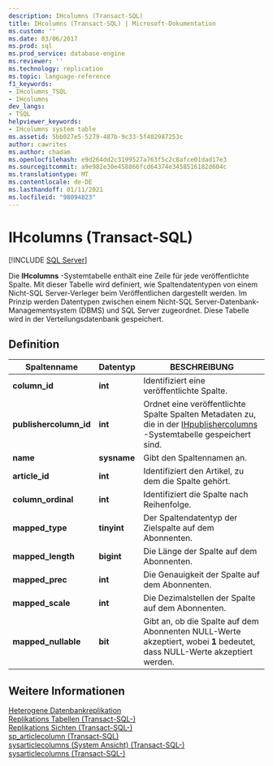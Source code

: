 ```yaml
---
description: IHcolumns (Transact-SQL)
title: IHcolumns (Transact-SQL) | Microsoft-Dokumentation
ms.custom: ''
ms.date: 03/06/2017
ms.prod: sql
ms.prod_service: database-engine
ms.reviewer: ''
ms.technology: replication
ms.topic: language-reference
f1_keywords:
- IHcolumns_TSQL
- IHcolumns
dev_langs:
- TSQL
helpviewer_keywords:
- IHcolumns system table
ms.assetid: 5bb027e5-5279-487b-9c33-5f402987253c
author: cawrites
ms.author: chadam
ms.openlocfilehash: e9d264dd2c3199527a763f5c2c8afce01dad17e3
ms.sourcegitcommit: a9e982e30e458866fcd64374e3458516182d604c
ms.translationtype: MT
ms.contentlocale: de-DE
ms.lasthandoff: 01/11/2021
ms.locfileid: "98094823"
---
```

# <a name="ihcolumns-transact-sql"></a>IHcolumns (Transact-SQL)
[!INCLUDE [SQL Server](../../includes/applies-to-version/sqlserver.md)]

  Die **IHcolumns** -Systemtabelle enthält eine Zeile für jede veröffentlichte Spalte. Mit dieser Tabelle wird definiert, wie Spaltendatentypen von einem Nicht-SQL Server-Verleger beim Veröffentlichen dargestellt werden. Im Prinzip werden Datentypen zwischen einem Nicht-SQL Server-Datenbank-Managementsystem (DBMS) und SQL Server zugeordnet. Diese Tabelle wird in der Verteilungsdatenbank gespeichert.  
  
## <a name="definition"></a>Definition  
  
|Spaltenname|Datentyp|BESCHREIBUNG|  
|-----------------|---------------|-----------------|  
|**column_id**|**int**|Identifiziert eine veröffentlichte Spalte.|  
|**publishercolumn_id**|**int**|Ordnet eine veröffentlichte Spalte Spalten Metadaten zu, die in der [IHpublishercolumns](../../relational-databases/system-tables/ihpublishercolumns-transact-sql.md) -Systemtabelle gespeichert sind.|  
|**name**|**sysname**|Gibt den Spaltennamen an.|  
|**article_id**|**int**|Identifiziert den Artikel, zu dem die Spalte gehört.|  
|**column_ordinal**|**int**|Identifiziert die Spalte nach Reihenfolge.|  
|**mapped_type**|**tinyint**|Der Spaltendatentyp der Zielspalte auf dem Abonnenten.|  
|**mapped_length**|**bigint**|Die Länge der Spalte auf dem Abonnenten.|  
|**mapped_prec**|**int**|Die Genauigkeit der Spalte auf dem Abonnenten.|  
|**mapped_scale**|**int**|Die Dezimalstellen der Spalte auf dem Abonnenten.|  
|**mapped_nullable**|**bit**|Gibt an, ob die Spalte auf dem Abonnenten NULL-Werte akzeptiert, wobei **1** bedeutet, dass NULL-Werte akzeptiert werden.|  
  
## <a name="see-also"></a>Weitere Informationen  
 [Heterogene Datenbankreplikation](../../relational-databases/replication/non-sql/heterogeneous-database-replication.md)   
 [Replikations Tabellen &#40;Transact-SQL-&#41;](../../relational-databases/system-tables/replication-tables-transact-sql.md)   
 [Replikations Sichten &#40;Transact-SQL-&#41;](../../relational-databases/system-views/replication-views-transact-sql.md)   
 [sp_articlecolumn &#40;Transact-SQL&#41;](../../relational-databases/system-stored-procedures/sp-articlecolumn-transact-sql.md)   
 [sysarticlecolumns &#40;System Ansicht&#41; &#40;Transact-SQL-&#41;](../../relational-databases/system-views/sysarticlecolumns-system-view-transact-sql.md)   
 [sysarticlecolumns &#40;Transact-SQL-&#41;](../../relational-databases/system-tables/sysarticlecolumns-transact-sql.md)  
  
  
